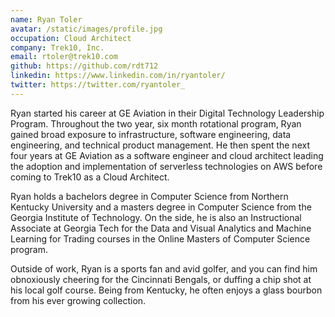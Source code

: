 ```yaml
---
name: Ryan Toler
avatar: /static/images/profile.jpg
occupation: Cloud Architect
company: Trek10, Inc.
email: rtoler@trek10.com
github: https://github.com/rdt712
linkedin: https://www.linkedin.com/in/ryantoler/
twitter: https://twitter.com/ryantoler_
---
```


Ryan started his career at GE Aviation in their Digital Technology Leadership Program. Throughout the two year, six month rotational program, Ryan gained broad exposure to infrastructure, software engineering, data engineering, and technical product management. He then spent the next four years at GE Aviation as a software engineer and cloud architect leading the adoption and implementation of serverless technologies on AWS before coming to Trek10 as a Cloud Architect.

Ryan holds a bachelors degree in Computer Science from Northern Kentucky University and a masters degree in Computer Science from the Georgia Institute of Technology. On the side, he is also an Instructional Associate at Georgia Tech for the Data and Visual Analytics and Machine Learning for Trading courses in the Online Masters of Computer Science program.

Outside of work, Ryan is a sports fan and avid golfer, and you can find him obnoxiously cheering for the Cincinnati Bengals, or duffing a chip shot at his local golf course. Being from Kentucky, he often enjoys a glass bourbon from his ever growing collection.
